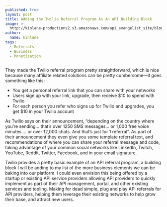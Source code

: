 ```yaml
---
published: true
layout: post
title: Adding the Twilio Referral Program As An API Building Block
image: >-
  http://kinlane-productions2.s3.amazonaws.com/api_evangelist_site/blog/_2kpoxqnev15jogubur1txboga_lkstp7jmvmvf8szkjur.width_808.png
author:
  name: kinlane
tags:
  - Referrals
  - Business
  - Monetization
---
```

  
They made the Twilio referral program pretty straightforward, which is nice because many affiliate related solutions can be pretty cumbersome—it goes something like this:

*   You get a personal referral link that you can share with your networks
*   Users sign up with your link, upgrade, then receive $10 to spend with Twilio
*   For each person you refer who signs up for Twilio and upgrades, you get $10 in your Twilio account

As Twilio says on their announcement, “depending on the country where you’re sending… that’s over 1250 SMS messages… or 1,000 free voice minutes.... or over 12,000 chats. And that’s just for 1 referral”. As part of their announcement they even give you some template referral text, and recommendations of where you can share your referral message and code, taking advantage of your common social networks like LinkedIn, Twitch, YouTube, Reddit, Twitter, Facebook, and in your email signature.  
  
Twilio provides a pretty basic example of an API referral program, a building block I will be adding to my list of the more business elements we can be baking into our platform. I could even envision this being offered by a startup or existing API service providers allowing API providers to quickly implement as part of their API management, portal, and other existing services and tooling. Making for dead simple, plug and play API referrals for API providers, helping them leverage their existing networks to help grow their base, and attract new users.